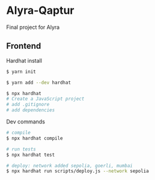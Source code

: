# Alyra-Qaptur
Final project for Alyra

## Frontend
Hardhat install
```bash
$ yarn init

$ yarn add --dev hardhat

$ npx hardhat
# Create a JavaScript project
# add .gitignore
# add dependencies
```

Dev commands
```bash
# compile
$ npx hardhat compile

# run tests
$ npx hardhat test

# deploy: network added sepolia, goerli, mumbai
$ npx hardhat run scripts/deploy.js --network sepolia



```



